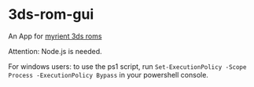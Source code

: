# 3ds-rom-gui
An App for [myrient 3ds roms](https://myrient.erista.me/files/No-Intro/Nintendo%20-%20Nintendo%203DS%20(Decrypted)/)

Attention: Node.js is needed.

For windows users: to use the ps1 script, run ```Set-ExecutionPolicy -Scope Process -ExecutionPolicy Bypass``` in your powershell console.
